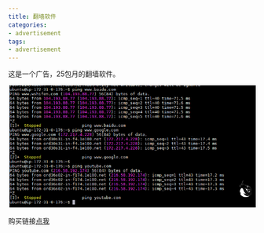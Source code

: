 ```yaml
---
title: 翻墙软件
categories:
- advertisement
tags:
- advertisement
---
```


这是一个广告，25包月的翻墙软件。

![4](https://raw.githubusercontent.com/Whale3070/Whale3070.github.io/master/images/01-10-06/4.PNG)

购买链接[点我](https://market.m.taobao.com/app/idleFish-F2e/widle-taobao-rax/page-detail?wh_weex=true&wx_navbar_transparent=true&id=610863184421&ut_sk=1.W8/lRTdqkP8DAINtC46VjcuH_12431167_1578652860389.Copy.detail.610863184421.2609790715&forceFlush=1)

